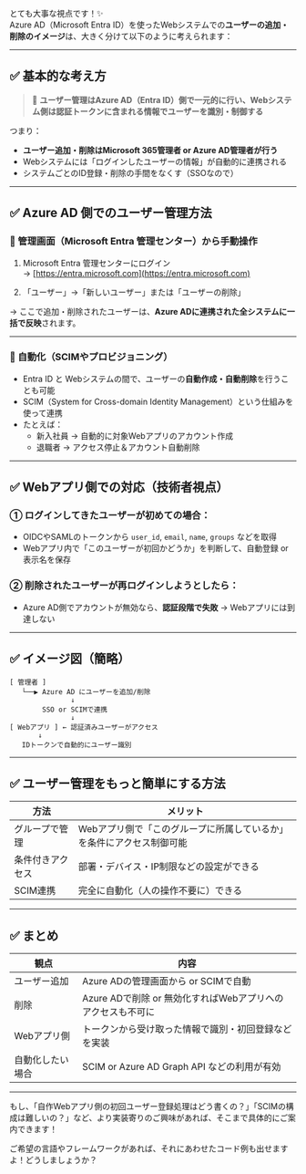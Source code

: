 とても大事な視点です！✨  
Azure AD（Microsoft Entra ID）を使ったWebシステムでの**ユーザーの追加・削除のイメージ**は、大きく分けて以下のように考えられます：

---

## ✅ 基本的な考え方

> 🎯 **ユーザー管理はAzure AD（Entra ID）側で一元的に行い、Webシステム側は認証トークンに含まれる情報でユーザーを識別・制御する**

つまり：

- **ユーザー追加・削除はMicrosoft 365管理者 or Azure AD管理者が行う**
- Webシステムには「ログインしたユーザーの情報」が自動的に連携される
- システムごとのID登録・削除の手間をなくす（SSOなので）

---

## ✅ Azure AD 側でのユーザー管理方法

### 🔹 管理画面（Microsoft Entra 管理センター）から手動操作

1. Microsoft Entra 管理センターにログイン  
   → [https://entra.microsoft.com](https://entra.microsoft.com)

2. 「ユーザー」→「新しいユーザー」または「ユーザーの削除」

→ ここで追加・削除されたユーザーは、**Azure ADに連携された全システムに一括で反映**されます。

---

### 🔹 自動化（SCIMやプロビジョニング）

- Entra ID と Webシステムの間で、ユーザーの**自動作成・自動削除**を行うことも可能
- SCIM（System for Cross-domain Identity Management）という仕組みを使って連携
- たとえば：
  - 新入社員 → 自動的に対象Webアプリのアカウント作成
  - 退職者 → アクセス停止＆アカウント自動削除

---

## ✅ Webアプリ側での対応（技術者視点）

### ① ログインしてきたユーザーが初めての場合：
- OIDCやSAMLのトークンから `user_id`, `email`, `name`, `groups` などを取得
- Webアプリ内で「このユーザーが初回かどうか」を判断して、自動登録 or 表示名を保存

### ② 削除されたユーザーが再ログインしようとしたら：
- Azure AD側でアカウントが無効なら、**認証段階で失敗** → Webアプリには到達しない

---

## ✅ イメージ図（簡略）

```
[ 管理者 ]
   └──▶ Azure AD にユーザーを追加/削除
               ↓
        SSO or SCIMで連携
               ↓
[ Webアプリ ] ← 認証済みユーザーがアクセス
       ↓
   IDトークンで自動的にユーザー識別
```

---

## ✅ ユーザー管理をもっと簡単にする方法

| 方法 | メリット |
|------|----------|
| グループで管理 | Webアプリ側で「このグループに所属しているか」を条件にアクセス制御可能 |
| 条件付きアクセス | 部署・デバイス・IP制限などの設定ができる |
| SCIM連携 | 完全に自動化（人の操作不要に）できる |

---

## ✅ まとめ

| 観点 | 内容 |
|------|------|
| ユーザー追加 | Azure ADの管理画面から or SCIMで自動 |
| 削除 | Azure ADで削除 or 無効化すればWebアプリへのアクセスも不可に |
| Webアプリ側 | トークンから受け取った情報で識別・初回登録などを実装 |
| 自動化したい場合 | SCIM or Azure AD Graph API などの利用が有効 |

---

もし、「自作Webアプリ側の初回ユーザー登録処理はどう書くの？」「SCIMの構成は難しいの？」など、より実装寄りのご興味があれば、そこまで具体的にご案内できます！

ご希望の言語やフレームワークがあれば、それにあわせたコード例も出せますよ！どうしましょうか？